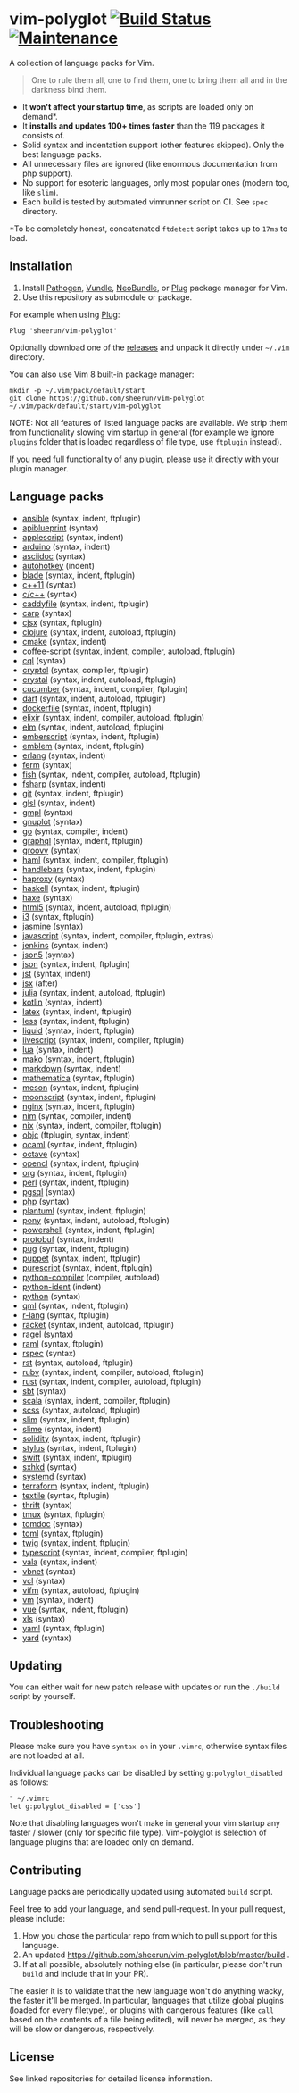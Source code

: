 # vim-polyglot [![Build Status][travis-img-url]][travis-url] [![Maintenance](https://img.shields.io/maintenance/yes/2018.svg?maxAge=2592000)]()

[travis-img-url]: https://travis-ci.org/sheerun/vim-polyglot.svg
[travis-url]: https://travis-ci.org/sheerun/vim-polyglot

A collection of language packs for Vim.

> One to rule them all, one to find them, one to bring them all and in the darkness bind them.

- It **won't affect your startup time**, as scripts are loaded only on demand\*.
- It **installs and updates 100+ times faster** than the <!--Package Count-->119<!--/Package Count--> packages it consists of.
- Solid syntax and indentation support (other features skipped). Only the best language packs.
- All unnecessary files are ignored (like enormous documentation from php support).
- No support for esoteric languages, only most popular ones (modern too, like `slim`).
- Each build is tested by automated vimrunner script on CI. See `spec` directory.

\*To be completely honest, concatenated `ftdetect` script takes up to `17ms` to load.

## Installation

1. Install [Pathogen](https://github.com/tpope/vim-pathogen), [Vundle](https://github.com/VundleVim/Vundle.vim), [NeoBundle](https://github.com/Shougo/neobundle.vim), or [Plug](https://github.com/junegunn/vim-plug) package manager for Vim.
2. Use this repository as submodule or package.

For example when using [Plug](https://github.com/junegunn/vim-plug):

```
Plug 'sheerun/vim-polyglot'
```

Optionally download one of the [releases](https://github.com/sheerun/vim-polyglot/releases) and unpack it directly under `~/.vim` directory.

You can also use Vim 8 built-in package manager:

```
mkdir -p ~/.vim/pack/default/start
git clone https://github.com/sheerun/vim-polyglot ~/.vim/pack/default/start/vim-polyglot
```

NOTE: Not all features of listed language packs are available. We strip them from functionality slowing vim startup in general (for example we ignore `plugins` folder that is loaded regardless of file type, use `ftplugin` instead).

If you need full functionality of any plugin, please use it directly with your plugin manager.

## Language packs

<!--Language Packs-->
- [ansible](https://github.com/pearofducks/ansible-vim) (syntax, indent, ftplugin)
- [apiblueprint](https://github.com/sheerun/apiblueprint.vim) (syntax)
- [applescript](https://github.com/mityu/vim-applescript) (syntax, indent)
- [arduino](https://github.com/sudar/vim-arduino-syntax) (syntax, indent)
- [asciidoc](https://github.com/asciidoc/vim-asciidoc) (syntax)
- [autohotkey](https://github.com/hnamikaw/vim-autohotkey) (indent)
- [blade](https://github.com/jwalton512/vim-blade) (syntax, indent, ftplugin)
- [c++11](https://github.com/octol/vim-cpp-enhanced-highlight) (syntax)
- [c/c++](https://github.com/vim-jp/vim-cpp) (syntax)
- [caddyfile](https://github.com/isobit/vim-caddyfile) (syntax, indent, ftplugin)
- [carp](https://github.com/hellerve/carp-vim) (syntax)
- [cjsx](https://github.com/mtscout6/vim-cjsx) (syntax, ftplugin)
- [clojure](https://github.com/guns/vim-clojure-static) (syntax, indent, autoload, ftplugin)
- [cmake](https://github.com/pboettch/vim-cmake-syntax) (syntax, indent)
- [coffee-script](https://github.com/kchmck/vim-coffee-script) (syntax, indent, compiler, autoload, ftplugin)
- [cql](https://github.com/elubow/cql-vim) (syntax)
- [cryptol](https://github.com/victoredwardocallaghan/cryptol.vim) (syntax, compiler, ftplugin)
- [crystal](https://github.com/rhysd/vim-crystal) (syntax, indent, autoload, ftplugin)
- [cucumber](https://github.com/tpope/vim-cucumber) (syntax, indent, compiler, ftplugin)
- [dart](https://github.com/dart-lang/dart-vim-plugin) (syntax, indent, autoload, ftplugin)
- [dockerfile](https://github.com/ekalinin/Dockerfile.vim) (syntax, indent, ftplugin)
- [elixir](https://github.com/elixir-lang/vim-elixir) (syntax, indent, compiler, autoload, ftplugin)
- [elm](https://github.com/ElmCast/elm-vim) (syntax, indent, autoload, ftplugin)
- [emberscript](https://github.com/yalesov/vim-ember-script) (syntax, indent, ftplugin)
- [emblem](https://github.com/yalesov/vim-emblem) (syntax, indent, ftplugin)
- [erlang](https://github.com/vim-erlang/vim-erlang-runtime) (syntax, indent)
- [ferm](https://github.com/vim-scripts/ferm.vim) (syntax)
- [fish](https://github.com/dag/vim-fish) (syntax, indent, compiler, autoload, ftplugin)
- [fsharp](https://github.com/fsharp/vim-fsharp) (syntax, indent)
- [git](https://github.com/tpope/vim-git) (syntax, indent, ftplugin)
- [glsl](https://github.com/tikhomirov/vim-glsl) (syntax, indent)
- [gmpl](https://github.com/maelvalais/gmpl.vim) (syntax)
- [gnuplot](https://github.com/vim-scripts/gnuplot-syntax-highlighting) (syntax)
- [go](https://github.com/fatih/vim-go) (syntax, compiler, indent)
- [graphql](https://github.com/jparise/vim-graphql) (syntax, indent, ftplugin)
- [groovy](https://github.com/vim-scripts/groovy.vim) (syntax)
- [haml](https://github.com/sheerun/vim-haml) (syntax, indent, compiler, ftplugin)
- [handlebars](https://github.com/mustache/vim-mustache-handlebars) (syntax, indent, ftplugin)
- [haproxy](https://github.com/CH-DanReif/haproxy.vim) (syntax)
- [haskell](https://github.com/neovimhaskell/haskell-vim) (syntax, indent, ftplugin)
- [haxe](https://github.com/yaymukund/vim-haxe) (syntax)
- [html5](https://github.com/othree/html5.vim) (syntax, indent, autoload, ftplugin)
- [i3](https://github.com/mboughaba/i3config.vim) (syntax, ftplugin)
- [jasmine](https://github.com/glanotte/vim-jasmine) (syntax)
- [javascript](https://github.com/pangloss/vim-javascript) (syntax, indent, compiler, ftplugin, extras)
- [jenkins](https://github.com/martinda/Jenkinsfile-vim-syntax) (syntax, indent)
- [json5](https://github.com/GutenYe/json5.vim) (syntax)
- [json](https://github.com/elzr/vim-json) (syntax, indent, ftplugin)
- [jst](https://github.com/briancollins/vim-jst) (syntax, indent)
- [jsx](https://github.com/mxw/vim-jsx) (after)
- [julia](https://github.com/JuliaEditorSupport/julia-vim) (syntax, indent, autoload, ftplugin)
- [kotlin](https://github.com/udalov/kotlin-vim) (syntax, indent)
- [latex](https://github.com/LaTeX-Box-Team/LaTeX-Box) (syntax, indent, ftplugin)
- [less](https://github.com/groenewege/vim-less) (syntax, indent, ftplugin)
- [liquid](https://github.com/tpope/vim-liquid) (syntax, indent, ftplugin)
- [livescript](https://github.com/gkz/vim-ls) (syntax, indent, compiler, ftplugin)
- [lua](https://github.com/tbastos/vim-lua) (syntax, indent)
- [mako](https://github.com/sophacles/vim-bundle-mako) (syntax, indent, ftplugin)
- [markdown](https://github.com/plasticboy/vim-markdown) (syntax, indent)
- [mathematica](https://github.com/rsmenon/vim-mathematica) (syntax, ftplugin)
- [meson](https://github.com/mesonbuild/meson) (syntax, indent, ftplugin)
- [moonscript](https://github.com/leafo/moonscript-vim) (syntax, indent, ftplugin)
- [nginx](https://github.com/chr4/nginx.vim) (syntax, indent, ftplugin)
- [nim](https://github.com/zah/nim.vim) (syntax, compiler, indent)
- [nix](https://github.com/LnL7/vim-nix) (syntax, indent, compiler, ftplugin)
- [objc](https://github.com/b4winckler/vim-objc) (ftplugin, syntax, indent)
- [ocaml](https://github.com/jrk/vim-ocaml) (syntax, indent, ftplugin)
- [octave](https://github.com/vim-scripts/octave.vim--) (syntax)
- [opencl](https://github.com/petRUShka/vim-opencl) (syntax, indent, ftplugin)
- [org](https://github.com/jceb/vim-orgmode) (syntax, indent, ftplugin)
- [perl](https://github.com/vim-perl/vim-perl) (syntax, indent, ftplugin)
- [pgsql](https://github.com/exu/pgsql.vim) (syntax)
- [php](https://github.com/StanAngeloff/php.vim) (syntax)
- [plantuml](https://github.com/aklt/plantuml-syntax) (syntax, indent, ftplugin)
- [pony](https://github.com/jakwings/vim-pony) (syntax, indent, autoload, ftplugin)
- [powershell](https://github.com/PProvost/vim-ps1) (syntax, indent, ftplugin)
- [protobuf](https://github.com/uarun/vim-protobuf) (syntax, indent)
- [pug](https://github.com/digitaltoad/vim-pug) (syntax, indent, ftplugin)
- [puppet](https://github.com/voxpupuli/vim-puppet) (syntax, indent, ftplugin)
- [purescript](https://github.com/purescript-contrib/purescript-vim) (syntax, indent, ftplugin)
- [python-compiler](https://github.com/aliev/vim-compiler-python) (compiler, autoload)
- [python-ident](https://github.com/Vimjas/vim-python-pep8-indent) (indent)
- [python](https://github.com/vim-python/python-syntax) (syntax)
- [qml](https://github.com/peterhoeg/vim-qml) (syntax, indent, ftplugin)
- [r-lang](https://github.com/vim-scripts/R.vim) (syntax, ftplugin)
- [racket](https://github.com/wlangstroth/vim-racket) (syntax, indent, autoload, ftplugin)
- [ragel](https://github.com/jneen/ragel.vim) (syntax)
- [raml](https://github.com/IN3D/vim-raml) (syntax, ftplugin)
- [rspec](https://github.com/sheerun/rspec.vim) (syntax)
- [rst](https://github.com/marshallward/vim-restructuredtext) (syntax, autoload, ftplugin)
- [ruby](https://github.com/vim-ruby/vim-ruby) (syntax, indent, compiler, autoload, ftplugin)
- [rust](https://github.com/rust-lang/rust.vim) (syntax, indent, compiler, autoload, ftplugin)
- [sbt](https://github.com/derekwyatt/vim-sbt) (syntax)
- [scala](https://github.com/derekwyatt/vim-scala) (syntax, indent, compiler, ftplugin)
- [scss](https://github.com/cakebaker/scss-syntax.vim) (syntax, autoload, ftplugin)
- [slim](https://github.com/slim-template/vim-slim) (syntax, indent, ftplugin)
- [slime](https://github.com/slime-lang/vim-slime-syntax) (syntax, indent)
- [solidity](https://github.com/tomlion/vim-solidity) (syntax, indent, ftplugin)
- [stylus](https://github.com/wavded/vim-stylus) (syntax, indent, ftplugin)
- [swift](https://github.com/keith/swift.vim) (syntax, indent, ftplugin)
- [sxhkd](https://github.com/baskerville/vim-sxhkdrc) (syntax)
- [systemd](https://github.com/wgwoods/vim-systemd-syntax) (syntax)
- [terraform](https://github.com/hashivim/vim-terraform) (syntax, indent, ftplugin)
- [textile](https://github.com/timcharper/textile.vim) (syntax, ftplugin)
- [thrift](https://github.com/solarnz/thrift.vim) (syntax)
- [tmux](https://github.com/keith/tmux.vim) (syntax, ftplugin)
- [tomdoc](https://github.com/wellbredgrapefruit/tomdoc.vim) (syntax)
- [toml](https://github.com/cespare/vim-toml) (syntax, ftplugin)
- [twig](https://github.com/lumiliet/vim-twig) (syntax, indent, ftplugin)
- [typescript](https://github.com/leafgarland/typescript-vim) (syntax, indent, compiler, ftplugin)
- [vala](https://github.com/arrufat/vala.vim) (syntax, indent)
- [vbnet](https://github.com/vim-scripts/vbnet.vim) (syntax)
- [vcl](https://github.com/smerrill/vcl-vim-plugin) (syntax)
- [vifm](https://github.com/vifm/vifm.vim) (syntax, autoload, ftplugin)
- [vm](https://github.com/lepture/vim-velocity) (syntax, indent)
- [vue](https://github.com/posva/vim-vue) (syntax, indent, ftplugin)
- [xls](https://github.com/vim-scripts/XSLT-syntax) (syntax)
- [yaml](https://github.com/stephpy/vim-yaml) (syntax, ftplugin)
- [yard](https://github.com/sheerun/vim-yardoc) (syntax)
<!--/Language Packs-->

## Updating

You can either wait for new patch release with updates or run the `./build` script by yourself.

## Troubleshooting

Please make sure you have `syntax on` in your `.vimrc`, otherwise syntax files are not loaded at all.

Individual language packs can be disabled by setting `g:polyglot_disabled` as follows:

```viml
" ~/.vimrc
let g:polyglot_disabled = ['css']
```

Note that disabling languages won't make in general your vim startup any faster / slower (only for specific file type). Vim-polyglot is selection of language plugins that are loaded only on demand.

## Contributing

Language packs are periodically updated using automated `build` script.

Feel free to add your language, and send pull-request.  In your pull request, please include:
1. How you chose the particular repo from which to pull support for this language.
2. An updated https://github.com/sheerun/vim-polyglot/blob/master/build .
3. If at all possible, absolutely nothing else (in particular, please don't run `build` and include that in your PR).

The easier it is to validate that the new language won't do anything wacky, the faster it'll be merged.  In particular, languages that utilize global plugins (loaded for every filetype), or plugins with dangerous features (like `call` based on the contents of a file being edited), will never be merged, as they will be slow or dangerous, respectively.

## License

See linked repositories for detailed license information.
